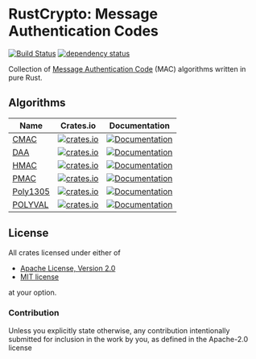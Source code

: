# RustCrypto: Message Authentication Codes
[![Build Status](https://travis-ci.org/RustCrypto/MACs.svg?branch=master)](https://travis-ci.org/RustCrypto/MACs) [![dependency status](https://deps.rs/repo/github/RustCrypto/MACs/status.svg)](https://deps.rs/repo/github/RustCrypto/MACs)

Collection of [Message Authentication Code][1] (MAC) algorithms written in pure Rust.

## Algorithms

| Name | Crates.io | Documentation |
| ---- |:---------:| :------------:|
| [CMAC](https://en.wikipedia.org/wiki/One-key_MAC) | [![crates.io](https://img.shields.io/crates/v/cmac.svg)](https://crates.io/crates/cmac) | [![Documentation](https://docs.rs/cmac/badge.svg)](https://docs.rs/cmac) |
| [DAA](https://en.wikipedia.org/wiki/Data_Authentication_Algorithm) | [![crates.io](https://img.shields.io/crates/v/daa.svg)](https://crates.io/crates/daa) | [![Documentation](https://docs.rs/daa/badge.svg)](https://docs.rs/daa) |
| [HMAC](https://en.wikipedia.org/wiki/HMAC) | [![crates.io](https://img.shields.io/crates/v/hmac.svg)](https://crates.io/crates/hmac) | [![Documentation](https://docs.rs/hmac/badge.svg)](https://docs.rs/hmac) |
| [PMAC](https://en.wikipedia.org/wiki/PMAC_(cryptography)) | [![crates.io](https://img.shields.io/crates/v/pmac.svg)](https://crates.io/crates/pmac) | [![Documentation](https://docs.rs/pmac/badge.svg)](https://docs.rs/pmac) |
| [Poly1305](https://en.wikipedia.org/wiki/Poly1305) | [![crates.io](https://img.shields.io/crates/v/poly1305.svg)](https://crates.io/crates/poly1305) | [![Documentation](https://docs.rs/poly1305/badge.svg)](https://docs.rs/poly1305/) |
| [POLYVAL](https://tools.ietf.org/html/rfc8452#section-3) | [![crates.io](https://img.shields.io/crates/v/polyval.svg)](https://crates.io/crates/polyval) | [![Documentation](https://docs.rs/polyval/badge.svg)](https://docs.rs/polyval/) |

## License

All crates licensed under either of

 * [Apache License, Version 2.0](http://www.apache.org/licenses/LICENSE-2.0)
 * [MIT license](http://opensource.org/licenses/MIT)

at your option.

### Contribution

Unless you explicitly state otherwise, any contribution intentionally submitted
for inclusion in the work by you, as defined in the Apache-2.0 license

[1]: https://en.wikipedia.org/wiki/Message_authentication_code
